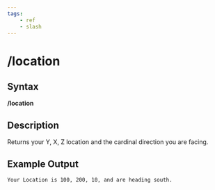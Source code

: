 ```yaml
---
tags:
    - ref
    - slash
---
```

# /location

## Syntax

**/location**

## Description

Returns your Y, X, Z location and the cardinal direction you are facing.

## Example Output

```text
Your Location is 100, 200, 10, and are heading south.
```


